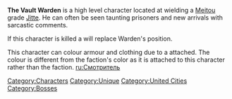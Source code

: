 **The Vault Warden** is a high level character located at [](Tengu's_Vault.md) wielding a [Meitou](Meitou.md "wikilink")
grade [Jitte](Jitte.md "wikilink"). He can often be seen taunting prisoners
and new arrivals with sarcastic comments.

If this character is killed a [](Samurai_Captain.md) will replace Warden's position.

This character can colour armour and clothing due to a [](Colour_Scheme.md) attached. The colour is different from
the faction's color as it is attached to this character rather than the
faction. [ru:Смотритель](ru:Смотритель "wikilink")

[Category:Characters](Category:Characters "wikilink")
[Category:Unique](Category:Unique "wikilink") [Category:United
Cities](Category:United_Cities "wikilink")
[Category:Bosses](Category:Bosses "wikilink")